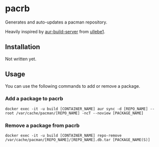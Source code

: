 # pacrb

Generates and auto-updates a pacman repository.

Heavily inspired by [aur-build-server](https://github.com/ullebe1/aur-build-server) from [ullebe1](https://github.com/ullebe1).

## Installation

Not written yet.

## Usage

You can use the following commands to add or remove a package.

### Add a package to pacrb

```
docker exec -it -u build [CONTAINER_NAME] aur sync -d [REPO_NAME] --root /var/cache/pacman/[REPO_NAME] -ncT --noview [PACKAGE_NAME]
```

### Remove a package from pacrb

```
docker exec -it -u build [CONTAINER_NAME] repo-remove /var/cache/pacman/[REPO_NAME]/[REPO_NAME].db.tar [PACKAGE_NAME(S)]
```
